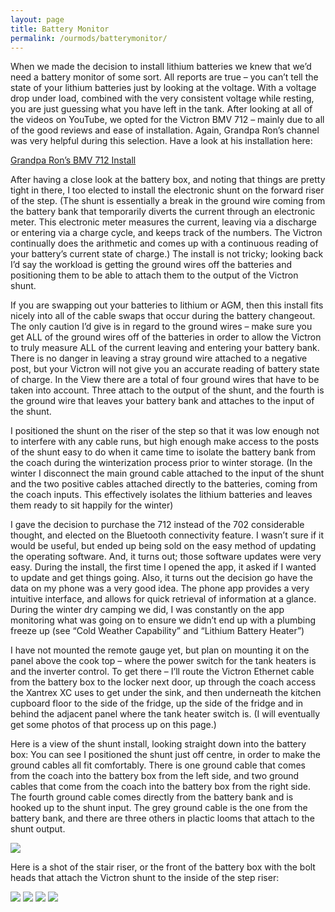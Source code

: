 ```yaml
---
layout: page
title: Battery Monitor
permalink: /ourmods/batterymonitor/
---
```


When we made the decision to install lithium batteries we knew that we’d need a battery monitor of some sort.  All reports are true – you can’t tell the state of your lithium batteries just by looking at the voltage.  With a voltage drop under load, combined with the very consistent voltage while resting, you are just guessing what you have left in the tank.  After looking at all of the videos on YouTube, we opted for the Victron BMV 712 – mainly due to all of the good reviews and ease of installation.  Again, Grandpa Ron’s channel was very helpful during this selection.  Have a look at his installation here:

[Grandpa Ron’s BMV 712 Install]( https://www.youtube.com/watch?v=yDOCW4F06fI)

After having a close look at the battery box, and noting that things are pretty tight in there, I too elected to install the electronic shunt on the forward riser of the step.  (The shunt is essentially a break in the ground wire coming from the battery bank that temporarily diverts the current through an electronic meter. This electronic meter measures the current, leaving via a discharge or entering via a charge cycle, and keeps track of the numbers.  The Victron continually does the arithmetic and comes up with a continuous reading of your battery’s current state of charge.)  The install is not tricky; looking back I’d say the workload is getting the ground wires off the batteries and positioning them to be able to attach them to the output of the Victron shunt.

If you are swapping out your batteries to lithium or AGM, then this install fits nicely into all of the cable swaps that occur during the battery changeout.  The only caution I’d give is in regard to the ground wires – make sure you get ALL of the ground wires off of the batteries in order to allow the Victron to truly measure ALL of the current leaving and entering your battery bank.  There is no danger in leaving a stray ground wire attached to a negative post, but your Victron will not give you an accurate reading of battery state of charge.  In the View there are a total of four ground wires that have to be taken into account.  Three attach to the output of the shunt, and the fourth is the ground wire that leaves your battery bank and attaches to the input of the shunt.

I positioned the shunt on the riser of the step so that it was low enough not to interfere with any cable runs, but high enough make access to the posts of the shunt easy to do when it came time to isolate the battery bank from the coach during the winterization process prior to winter storage.  (In the winter I disconnect the main ground cable attached to the input of the shunt and the two positive cables attached directly to the batteries, coming from the coach inputs.  This effectively isolates the lithium batteries and leaves them ready to sit happily for the winter)

I gave the decision to purchase the 712 instead of the 702 considerable thought, and elected on the Bluetooth connectivity feature.  I wasn’t sure if it would be useful, but ended up being sold on the easy method of updating the operating software.  And, it turns out; those software updates were very easy.  During the install, the first time I opened the app, it asked if I wanted to update and get things going.  Also, it turns out the decision go have the data on my phone was a very good idea.  The phone app provides a very intuitive interface, and allows for quick retrieval of information at a glance.  During the winter dry camping we did, I was constantly on the app monitoring what was going on to ensure we didn’t end up with a plumbing freeze up (see “Cold Weather Capability” and “Lithium Battery Heater”)

I have not mounted the remote gauge yet, but plan on mounting it on the panel above the cook top – where the power switch for the tank heaters is and the inverter control.  To get there – I’ll route the Victron Ethernet cable from the battery box to the locker next door, up through the coach access the Xantrex XC uses to get under the sink, and then underneath the kitchen cupboard floor to the side of the fridge, up the side of the fridge and in behind the adjacent panel where the tank heater switch is.  (I will eventually get some photos of that process up on this page.) 

Here is a view of the shunt install, looking straight down into the battery box:  You can see I positioned the shunt just off centre, in order to make the ground cables all fit comfortably.  There is one ground cable that comes from the coach into the battery box from the left side, and two ground cables that come from the coach into the battery box from the right side.  The fourth ground cable comes directly from the battery bank and is hooked up to the shunt input.  The grey ground cable is the one from the battery bank, and there are three others in plactic looms that attach to the shunt output.

<img src="/assets/2victronweb.jpg"/>

Here is a shot of the stair riser, or the front of the battery box with the bolt heads that attach the Victron shunt to the inside of the step riser:

<img src="/assets/3victronweb.jpg"/>


<img src="/assets/1victronweb.jpg"/>


<img src="/assets/BMVreading1web-.jpg"/>
<img src="/assets/BMVreading2web-.jpg"/>
